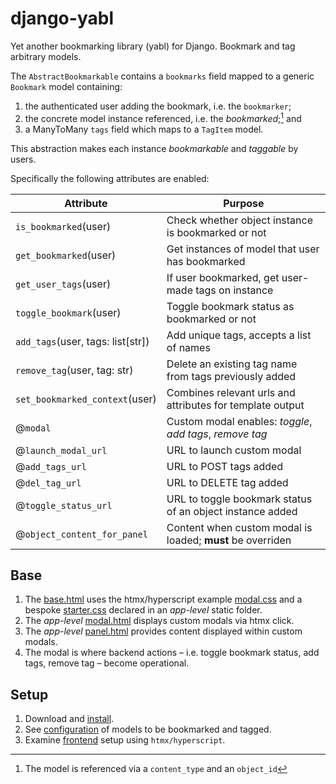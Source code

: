 # django-yabl

Yet another bookmarking library (yabl) for Django. Bookmark and tag arbitrary models.

The `AbstractBookmarkable` contains a `bookmarks` field mapped to a generic `Bookmark` model containing:

1. the authenticated user adding the bookmark, i.e. the `bookmarker`;
2. the concrete model instance referenced, i.e. the _bookmarked_;[^1] and
3. a ManyToMany `tags` field which maps to a `TagItem` model.

[^1]: The model is referenced via a `content_type` and an `object_id`

This abstraction makes each instance _bookmarkable_ and _taggable_ by users.

Specifically the following attributes are enabled:

| Attribute                         | Purpose                                                    |
| --------------------------------- | ---------------------------------------------------------- |
| `is_bookmarked`(user)             | Check whether object instance is bookmarked or not         |
| `get_bookmarked`(user)            | Get instances of model that user has bookmarked            |
| `get_user_tags`(user)             | If user bookmarked, get user-made tags on instance         |
| `toggle_bookmark`(user)           | Toggle bookmark status as bookmarked or not                |
| `add_tags`(user, tags: list[str]) | Add unique tags, accepts a list of names                   |
| `remove_tag`(user, tag: str)      | Delete an existing tag name from tags previously added     |
| `set_bookmarked_context`(user)    | Combines relevant urls and attributes for template output  |
| @`modal`                          | Custom modal enables: _toggle_, _add tags_, _remove tag_   |
| @`launch_modal_url`               | URL to launch custom modal                                 |
| @`add_tags_url`                   | URL to POST tags added                                     |
| @`del_tag_url`                    | URL to DELETE tag added                                    |
| @`toggle_status_url`              | URL to toggle bookmark status of an object instance added  |
| @`object_content_for_panel`       | Content when custom modal is loaded; **must** be overriden |

## Base

1. The [base.html](./templates/base.html) uses the htmx/hyperscript example [modal.css](./examples/static/css/modal.css) and a bespoke [starter.css](./examples/static/css/starter.css) declared in an _app-level_ static folder.
2. The _app-level_ [modal.html](./bookmarks/templates/commons/modal.html) displays custom modals via htmx click.
3. The _app-level_ [panel.html](./tags/templates/tags/panel.html) provides content displayed within custom modals.
4. The modal is where backend actions – i.e. toggle bookmark status, add tags, remove tag – become operational.

## Setup

1. Download and [install](bookmarks/docs/setup.md).
2. See [configuration](bookmarks/docs/configure.md) of models to be bookmarked and tagged.
3. Examine [frontend](bookmarks/docs/frontend.md) setup using `htmx/hyperscript`.
